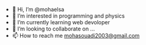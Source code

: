 - 👋 Hi, I’m @mohaelsa
- 👀 I’m interested in programming and physics 
- 🌱 I’m currently learning web devoloper
- 💞️ I’m looking to collaborate on ...
- 📫 How to reach me mohasouadi2003@gmail.com

<!---
mohaelsa/mohaelsa is a ✨ special ✨ repository because its `README.md` (this file) appears on your GitHub profile.
You can click the Preview link to take a look at your changes.
--->
